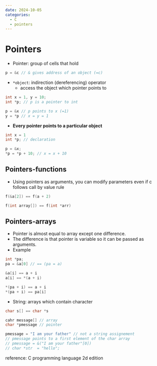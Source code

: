 ```yaml
---
date: 2024-10-05
categories:
  - C
  - pointers
---
```


# Pointers

- Pointer: group of cells that hold

```c
p = &c // & gives address of an object (=c)
```

- `*object`: indirection (dereferencing) operator
  - access the object which pointer points to

```c
int x = 1, y = 10;
int *p; // p is a pointer to int

p = &x // p points to x (=1)
y = *p // x = y = 1
```

- **Every pointer points to a particular object**

```c
int x = 1
int *p; // declaration

p = &x;
*p = *p + 10; // x = x + 10
```

## Pointers-functions

- Using pointers as arguments, you can modify parameters even if c follows call by value rule

```c
f(&a[2]) == f(a + 2)

f(int array[]) == f(int *arr)
```

## Pointers-arrays

- Pointer is almost equal to array except one difference.
- The difference is that pointer is variable so it can be passed as arguments.
- Example

```c
int *pa;
pa = &a[0] // == (pa = a)

&a[i] == a + i
a[i] == *(a + i)

*(pa + i) == a + i
*(pa + i) == pa[i]
```

- String: arrays which contain character

```c
char s[] == char *s
```

```c
cahr message[] // array
char *pmessage // pointer

pmessage = "I am your father" // not a string assignement
// pmessage points to a first element of the char array
// pmessage = &("I am your father"[0])
// char *str  = "hello";
```

reference: C programming language 2d edition

